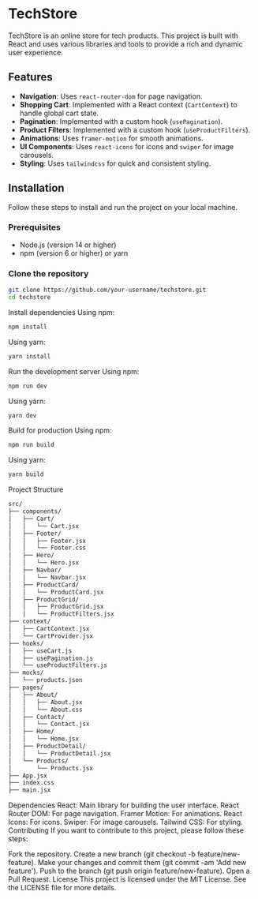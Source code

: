 # TechStore

TechStore is an online store for tech products. This project is built with React and uses various libraries and tools to provide a rich and dynamic user experience.

## Features

- **Navigation**: Uses `react-router-dom` for page navigation.
- **Shopping Cart**: Implemented with a React context (`CartContext`) to handle global cart state.
- **Pagination**: Implemented with a custom hook (`usePagination`).
- **Product Filters**: Implemented with a custom hook (`useProductFilters`).
- **Animations**: Uses `framer-motion` for smooth animations.
- **UI Components**: Uses `react-icons` for icons and `swiper` for image carousels.
- **Styling**: Uses `tailwindcss` for quick and consistent styling.

## Installation

Follow these steps to install and run the project on your local machine.

### Prerequisites

- Node.js (version 14 or higher)
- npm (version 6 or higher) or yarn

### Clone the repository

```bash
git clone https://github.com/your-username/techstore.git
cd techstore
```

Install dependencies
Using npm:
```bash
npm install
```
Using yarn:
```bash
yarn install
```
Run the development server
Using npm:
```bash
npm run dev
```
Using yarn:
```bash
yarn dev
```
Build for production
Using npm:
```bash
npm run build
```
Using yarn:
```bash
yarn build
```
Project Structure

```bash
src/
├── components/
│   ├── Cart/
│   │   └── Cart.jsx
│   ├── Footer/
│   │   ├── Footer.jsx
│   │   └── Footer.css
│   ├── Hero/
│   │   └── Hero.jsx
│   ├── Navbar/
│   │   └── Navbar.jsx
│   ├── ProductCard/
│   │   └── ProductCard.jsx
│   ├── ProductGrid/
│   │   ├── ProductGrid.jsx
│   │   └── ProductFilters.jsx
├── context/
│   ├── CartContext.jsx
│   └── CartProvider.jsx
├── hooks/
│   ├── useCart.js
│   ├── usePagination.js
│   └── useProductFilters.js
├── mocks/
│   └── products.json
├── pages/
│   ├── About/
│   │   ├── About.jsx
│   │   └── About.css
│   ├── Contact/
│   │   └── Contact.jsx
│   ├── Home/
│   │   └── Home.jsx
│   ├── ProductDetail/
│   │   └── ProductDetail.jsx
│   └── Products/
│       └── Products.jsx
├── App.jsx
├── index.css
├── main.jsx
```

Dependencies
React: Main library for building the user interface.
React Router DOM: For page navigation.
Framer Motion: For animations.
React Icons: For icons.
Swiper: For image carousels.
Tailwind CSS: For styling.
Contributing
If you want to contribute to this project, please follow these steps:

Fork the repository.
Create a new branch (git checkout -b feature/new-feature).
Make your changes and commit them (git commit -am 'Add new feature').
Push to the branch (git push origin feature/new-feature).
Open a Pull Request.
License
This project is licensed under the MIT License. See the LICENSE file for more details.

